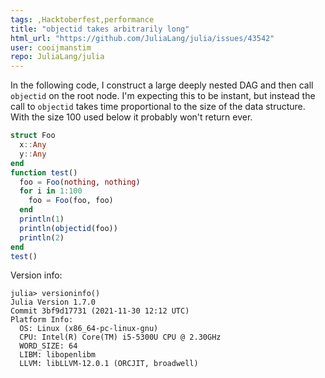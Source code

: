 ```yaml
---
tags: ,Hacktoberfest,performance
title: "objectid takes arbitrarily long"
html_url: "https://github.com/JuliaLang/julia/issues/43542"
user: cooijmanstim
repo: JuliaLang/julia
---
```


<!--
If you have a question please search or post to our Discourse site: https://discourse.julialang.org.
We use the GitHub issue tracker for bug reports and feature requests only.

If you're submitting a bug report, be sure to include as much relevant information as
possible, including a minimal reproducible example and the output of `versioninfo()`.
If you're experiencing a problem with a particular package, open an issue on that
package's repository instead.

Thanks for contributing to the Julia project!
-->

In the following code, I construct a large deeply nested DAG and then call `objectid` on the root node. I'm expecting this to be instant, but instead the call to `objectid` takes time proportional to the size of the data structure. With the size 100 used below it probably won't return ever.

```julia
struct Foo
  x::Any
  y::Any
end
function test()
  foo = Foo(nothing, nothing)
  for i in 1:100
    foo = Foo(foo, foo)
  end
  println(1)
  println(objectid(foo))
  println(2)
end
test()
```

Version info:

```
julia> versioninfo()
Julia Version 1.7.0
Commit 3bf9d17731 (2021-11-30 12:12 UTC)
Platform Info:
  OS: Linux (x86_64-pc-linux-gnu)
  CPU: Intel(R) Core(TM) i5-5300U CPU @ 2.30GHz
  WORD_SIZE: 64
  LIBM: libopenlibm
  LLVM: libLLVM-12.0.1 (ORCJIT, broadwell)
```